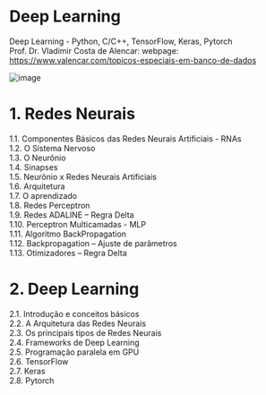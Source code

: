 # Deep Learning <br>

Deep Learning - Python, C/C++, TensorFlow, Keras, Pytorch <br>
Prof. Dr. Vladimir Costa de Alencar: webpage: https://www.valencar.com/topicos-especiais-em-banco-de-dados <br>

![image](images/deeplearning.jpeg)

# 1. Redes Neurais <br>
1.1. Componentes Básicos das Redes Neurais Artificiais - RNAs <br>
1.2. O Sistema Nervoso <br>
1.3. O Neurônio <br>
1.4. Sinapses <br>
1.5. Neurônio x Redes Neurais Artificiais <br>
1.6. Arquitetura <br>
1.7. O aprendizado <br>
1.8. Redes Perceptron <br> 
1.9.  Redes ADALINE – Regra Delta <br>
1.10. Perceptron Multicamadas - MLP <br>
1.11. Algoritmo BackPropagation <br>
1.12. Backpropagation – Ajuste de parâmetros<br>
1.13.  Otimizadores – Regra Delta <br>

# 2. Deep Learning  <br>
2.1. Introdução e conceitos básicos  <br> 
2.2. A Arquitetura das Redes Neurais  <br>
2.3. Os principais tipos de Redes Neurais  <br>
2.4. Frameworks de Deep Learning  <br>
2.5. Programação paralela em GPU  <br>
2.6. TensorFlow  <br>
2.7. Keras  <br>
2.8. Pytorch  <br>
